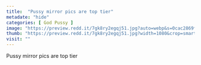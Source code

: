 ```yaml
---
title:  "Pussy mirror pics are top tier"
metadate: "hide"
categories: [ God Pussy ]
image: "https://preview.redd.it/7gk8ry2egqj51.jpg?auto=webp&s=0cac2869f14c88b8609d364f550bd161684b7921"
thumb: "https://preview.redd.it/7gk8ry2egqj51.jpg?width=1080&crop=smart&auto=webp&s=84ae051cbeeb1f610476a35c856365f6ec9a1729"
visit: ""
---
```

Pussy mirror pics are top tier
